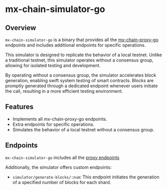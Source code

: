 # mx-chain-simulator-go

## Overview

`mx-chain-simulator-go` is a binary that provides all the [mx-chain-proxy-go](https://github.com/multiversx/mx-chain-proxy-go) endpoints 
and includes additional endpoints for specific operations. 

This simulator is designed to replicate the behavior of a local testnet. Unlike a traditional testnet,
this simulator operates without a consensus group, allowing for isolated testing and development.

By operating without a consensus group, the simulator accelerates block generation, enabling swift system testing of smart contracts. 
Blocks are promptly generated through a dedicated endpoint whenever users initiate the call, resulting in a more efficient testing environment.


## Features

- Implements all mx-chain-proxy-go endpoints.
- Extra endpoints for specific operations.
- Simulates the behavior of a local testnet without a consensus group.


## Endpoints

`mx-chain-simulator-go` includes all the [proxy endpoints](https://github.com/multiversx/mx-chain-proxy-go#rest-api-endpoints)


Additionally, the simulator offers custom endpoints:

- `simulator/generate-blocks/:num`: This endpoint initiates the generation of a specified number of blocks for each shard.
